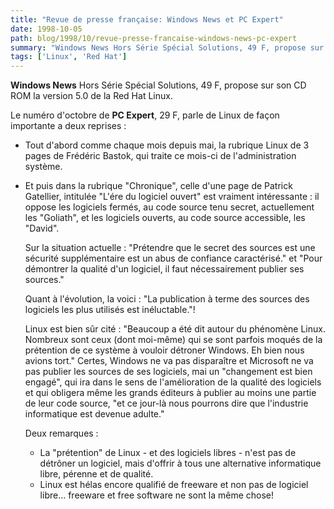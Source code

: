 ```yaml
---
title: "Revue de presse française: Windows News et PC Expert"
date: 1998-10-05
path: blog/1998/10/revue-presse-francaise-windows-news-pc-expert
summary: "Windows News Hors Série Spécial Solutions, 49 F, propose sur son CD ROM la version 5.0 de la Red Hat Linux."
tags: ['Linux', 'Red Hat']
---
```


<P>
<B>Windows News</B> Hors Série Spécial Solutions, 49 F, propose sur son CD
ROM la version 5.0 de la Red Hat Linux.
</P>

<P>
Le numéro d'octobre de <B>PC Expert</B>, 29 F, parle de Linux de façon
importante a deux reprises :
</P>

<UL>

<LI>
<P>
Tout d'abord comme chaque mois depuis mai, la rubrique Linux de 3
pages de Frédéric Bastok, qui traite ce mois-ci de l'administration
système.
</P>

<LI>
<P>Et puis dans la rubrique "Chronique", celle d'une page de Patrick
Gatellier, intitulée "L'ére du logiciel ouvert" est vraiment
intéressante : il oppose les logiciels fermés, au code source tenu
secret, actuellement les "Goliath", et les logiciels ouverts, au code
source accessible, les "David".
</P>

<P>
Sur la situation actuelle :
"Prétendre que le secret des sources est une sécurité supplémentaire est
un abus de confiance caractérisé." et "Pour démontrer la qualité d'un
logiciel, il faut nécessairement publier ses sources."
</P>

<P>
Quant à l'évolution, la voici :
"La publication à terme des sources des logiciels les plus utilisés est
inéluctable."!
</P>

<P>
Linux est bien sûr cité : "Beaucoup a été dit autour du phénomène Linux.
Nombreux sont ceux (dont moi-même) qui se sont parfois moqués de la
prétention de ce système à vouloir détroner Windows. Eh bien nous avions
tort." Certes, Windows ne va pas disparaître et Microsoft ne va pas
publier les sources de ses logiciels, mai un "changement est bien
engagé", qui ira dans le sens de l'amélioration de la qualité des
logiciels et qui obligera même les grands éditeurs à publier au moins
une partie de leur code source, "et ce jour-là nous pourrons dire que
l'industrie informatique est devenue adulte."
</P>

<P>
Deux remarques :
</P>

<UL>

<LI>La "prétention" de Linux - et des logiciels libres - n'est pas de
détrôner un logiciel, mais d'offrir à tous une alternative informatique
libre, pérenne et de qualité.
<LI>Linux est hélas encore qualifié de freeware et non pas de logiciel
libre... freeware et free software ne sont la même chose!
</UL>


</UL>


